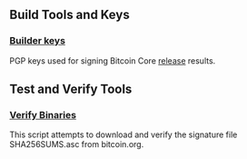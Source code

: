 Build Tools and Keys
---------------------

### [Builder keys](/contrib/builder-keys)
PGP keys used for signing Bitcoin Core [release](/doc/release-process.md) results.

Test and Verify Tools
---------------------

### [Verify Binaries](/contrib/verifybinaries) ###
This script attempts to download and verify the signature file SHA256SUMS.asc from bitcoin.org.
